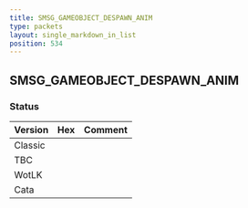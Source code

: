 ```yaml
---
title: SMSG_GAMEOBJECT_DESPAWN_ANIM
type: packets
layout: single_markdown_in_list
position: 534
---
```


## SMSG_GAMEOBJECT_DESPAWN_ANIM

### Status

Version | Hex | Comment
---------- | ---------- | ---------- 
Classic |  |  
TBC |  |  
WotLK |  |  
Cata |  |  
